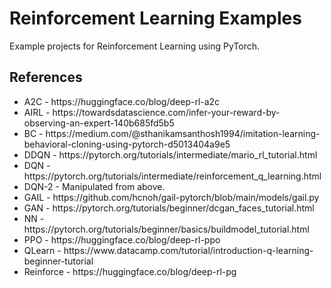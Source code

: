 <h1>Reinforcement Learning Examples</h1>

Example projects for Reinforcement Learning using PyTorch.

<h2>References</h2>

<ul>
    <li>A2C - https://huggingface.co/blog/deep-rl-a2c</li>
    <li>AIRL - https://towardsdatascience.com/infer-your-reward-by-observing-an-expert-140b685fd5b5</li>
    <li>BC - https://medium.com/@sthanikamsanthosh1994/imitation-learning-behavioral-cloning-using-pytorch-d5013404a9e5</li>
    <li>DDQN - https://pytorch.org/tutorials/intermediate/mario_rl_tutorial.html</li>
    <li>DQN - https://pytorch.org/tutorials/intermediate/reinforcement_q_learning.html</li>
    <li>DQN-2 - Manipulated from above.
    <li>GAIL - https://github.com/hcnoh/gail-pytorch/blob/main/models/gail.py</li>
    <li>GAN - https://pytorch.org/tutorials/beginner/dcgan_faces_tutorial.html</li>
    <li>NN - https://pytorch.org/tutorials/beginner/basics/buildmodel_tutorial.html</li>
    <li>PPO - https://huggingface.co/blog/deep-rl-ppo</li>
    <li>QLearn - https://www.datacamp.com/tutorial/introduction-q-learning-beginner-tutorial</li>
    <li>Reinforce - https://huggingface.co/blog/deep-rl-pg</li>
</ul>